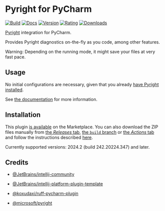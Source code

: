 # Pyright for PyCharm

[![Build](https://github.com/InSyncWithFoo/pyright-for-pycharm/actions/workflows/build.yaml/badge.svg)][4]
[![Docs](https://github.com/InSyncWithFoo/pyright-for-pycharm/actions/workflows/docs.yaml/badge.svg)][5]
[![Version](https://img.shields.io/jetbrains/plugin/v/24145)][6]
[![Rating](https://img.shields.io/jetbrains/plugin/r/rating/24145)][7]
[![Downloads](https://img.shields.io/jetbrains/plugin/d/24145)][8]

<!-- Plugin description -->
[Pyright][1] integration for PyCharm.

Provides Pyright diagnostics on-the-fly as you code, among other features.

Warning: Depending on the running mode,
it might save your files at very fast pace.


## Usage

No initial configurations are necessary,
given that you already [have Pyright installed][2].

See [the documentation][3] for more information.


  [1]: https://github.com/microsoft/pyright
  [2]: https://insyncwithfoo.github.io/pyright-for-pycharm/how-to/#how-to-install-the-pyright-executables
  [3]: https://insyncwithfoo.github.io/pyright-for-pycharm/
<!-- Plugin description end -->


## Installation

This plugin [is available][8] on the Marketplace.
You can also download the ZIP files manually from [the <i>Releases</i> tab][9],
[the `build` branch][10] or [the <i>Actions</i> tab][11]
and follow the instructions described [here][12].

Currently supported versions:
2024.2 (build 242.20224.347) and later.


## Credits

* [@JetBrains/intellij-community][13]
* [@JetBrains/intellij-platform-plugin-template][14]
* [@koxudaxi/ruff-pycharm-plugin][15]
* [@microsoft/pyright][1]


  [4]: https://github.com/InSyncWithFoo/pyright-for-pycharm/actions/workflows/build.yaml
  [5]: https://insyncwithfoo.github.io/pyright-for-pycharm
  [6]: https://plugins.jetbrains.com/plugin/24145/versions
  [7]: https://plugins.jetbrains.com/plugin/24145/reviews
  [8]: https://plugins.jetbrains.com/plugin/24145
  [9]: https://github.com/InSyncWithFoo/pyright-for-pycharm/releases
  [10]: https://github.com/InSyncWithFoo/pyright-for-pycharm/tree/build
  [11]: https://github.com/InSyncWithFoo/pyright-for-pycharm/actions/workflows/build.yaml
  [12]: https://www.jetbrains.com/help/pycharm/managing-plugins.html#install_plugin_from_disk
  [13]: https://github.com/JetBrains/intellij-community
  [14]: https://github.com/JetBrains/intellij-platform-plugin-template
  [15]: https://github.com/koxudaxi/ruff-pycharm-plugin
